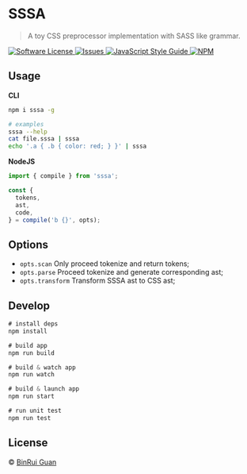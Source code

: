 # SSSA
> A toy CSS preprocessor implementation with SASS like grammar.

<p>
    <a href="LICENSE">
        <img src="https://img.shields.io/badge/license-MIT-brightgreen.svg" alt="Software License" />
    </a>
    <a href="https://github.com/differui/sssa/issues">
        <img src="https://img.shields.io/github/issues/differui/sssa.svg" alt="Issues" />
    </a>
    <a href="http://standardjs.com/">
        <img src="https://img.shields.io/badge/code%20style-standard-brightgreen.svg" alt="JavaScript Style Guide" />
    </ahttp->
    <a href="https://npmjs.org/package/sssa">
        <img src="https://img.shields.io/npm/v/sssa.svg?style=flat-squar" alt="NPM" />
    </a>
</p>

## Usage

**CLI**

```bash
npm i sssa -g

# examples
sssa --help
cat file.sssa | sssa
echo '.a { .b { color: red; } }' | sssa
```

**NodeJS**

```js
import { compile } from 'sssa';

const {
  tokens,
  ast,
  code,
} = compile('b {}', opts);
```

## Options

+ `opts.scan` Only proceed tokenize and return tokens;
+ `opts.parse` Proceed tokenize and generate corresponding ast;
+ `opts.transform` Transform SSSA ast to CSS ast;

## Develop

```js
# install deps
npm install

# build app
npm run build

# build & watch app
npm run watch

# build & launch app
npm run start

# run unit test
npm run test
```

## License

&copy; [BinRui Guan](mailto:differui@gmail.com)

